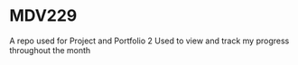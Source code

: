 # MDV229
A repo used for Project and Portfolio 2
Used to view and track my progress throughout the month 
